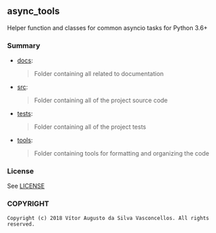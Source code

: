 ## async_tools
Helper function and classes for common asyncio tasks for Python 3.6+

### Summary
+ [docs](./docs):
    > Folder containing all related to documentation 
+ [src](./src):
    > Folder containing all of the project source code
+ [tests](./tests):
    > Folder containing all of the project tests
+ [tools](./tools):
    > Folder containing tools for formatting and organizing the code
    
### License
See [LICENSE](./LICENSE)

### COPYRIGHT
    Copyright (c) 2018 Vítor Augusto da Silva Vasconcellos. All rights reserved.
